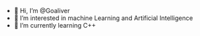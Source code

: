 - 👋 Hi, I’m @Goaliver
- 👀 I’m interested in machine Learning and Artificial Intelligence
- 🌱 I’m currently learning C++


<!---
Goaliver/Goaliver is a ✨ special ✨ repository because its `README.md` (this file) appears on your GitHub profile.
You can click the Preview link to take a look at your changes.
--->
